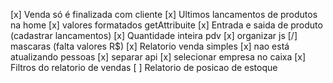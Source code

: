 [x] Venda só é finalizada com cliente
[x] Ultimos lancamentos de produtos na home
[x] valores formatados getAttribuite
[x] Entrada e saida de produto (cadastrar lancamentos)
[x] Quantidade inteira pdv
[x] organizar js
[/] mascaras (falta valores R$)
[x] Relatorio venda simples
[x] nao está atualizando pessoas
[x] separar api
[x] selecionar empresa no caixa
[x] Filtros do relatorio de vendas
[ ] Relatorio de posicao de estoque
